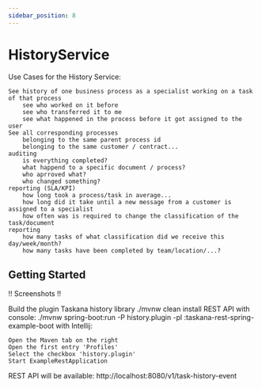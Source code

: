 ```yaml
---
sidebar_position: 8
---
```


# HistoryService

Use Cases for the History Service:


    See history of one business process as a specialist working on a task of that process
        see who worked on it before
        see who transferred it to me
        see what happened in the process before it got assigned to the user
    See all corresponding processes
        belonging to the same parent process id
        belonging to the same customer / contract...
    auditing
        is everything completed?
        what happend to a specific document / process?
        who aprroved what?
        who changed something?
    reporting (SLA/KPI)
        how long took a process/task in average...
        how long did it take until a new message from a customer is assigned to a specialist
        how often was is required to change the classification of the task/document
    reporting
        how many tasks of what classification did we receive this day/week/month?
        how many tasks have been completed by team/location/...?

## Getting Started

!! Screenshots !!

Build the plugin
Taskana history library
./mvnw clean install
REST API
with console:
./mvnw spring-boot:run -P history.plugin -pl :taskana-rest-spring-example-boot
with Intellij:

    Open the Maven tab on the right
    Open the first entry 'Profiles'
    Select the checkbox 'history.plugin'
    Start ExampleRestApplication

REST API will be available: http://localhost:8080/v1/task-history-event